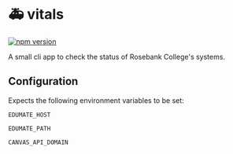 # :ambulance: vitals

[![npm version](https://badge.fury.io/js/rosebank-vitals.svg)](https://badge.fury.io/js/rosebank-vitals)

A small cli app to check the status of Rosebank College's systems.

## Configuration

Expects the following environment variables to be set:

`EDUMATE_HOST`

`EDUMATE_PATH`

`CANVAS_API_DOMAIN`
